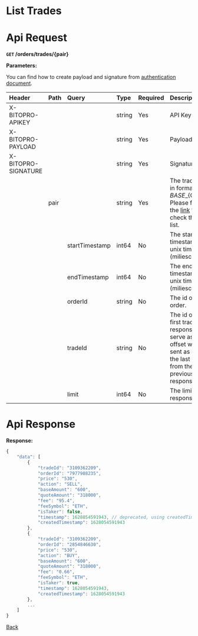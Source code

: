 # List Trades

# Api Request
**`GET` /orders/trades/{pair}**

**Parameters:**

You can find how to create payload and signature from [authentication document](../../../README.md#api-security-protocol).

| Header              | Path | Query          | Type   | Required | Description                                                                                                                               | Default                        | Range           | Example       |
| :------------------ | :--- | :------------- | :----- | :------- | :---------------------------------------------------------------------------------------------------------------------------------------- | :----------------------------- | :-------------- | :------------ |
| X-BITOPRO-APIKEY    |      |                | string | Yes      | API Key                                                                                                             |                                |                 |               |
| X-BITOPRO-PAYLOAD   |      |                | string | Yes      | Payload                                                                                                             |                                |                 |               |
| X-BITOPRO-SIGNATURE |      |                | string | Yes      | Signature                                                                                                         |                                |                 |               |
|                     | pair |                | string | Yes      | The trading pair in format ${BASE}\_${QUOTE}, Please follow the [link](https://www.bitopro.com/fees) to check the pair list.              |                                |                 | bito\_eth     |
|                     |      | startTimestamp | int64  | No       | The start timestamp in unix timestap (miliesceond).                                                                                       | 90 days from the end timestamp |                 | 1592203563000 |
|                     |      | endTimestamp   | int64  | No       | The end timestamp in unix timestap (miliesceond).                                                                                         | present timestamp              |                 | 1592203563000 |
|                     |      | orderId        | string | No       | The id of the order.                                                                                                                      |                                |                 | 6995795641    |
|                     |      | tradeId        | string | No       | The id of the first trade in the response. It can serve as an offset when it's sent as an id of the last data from the previous response. |                                |                 | 8473494907    |
|                     |      | limit          | int64  | No       | The limit for the response.                                                                                                               | 100                            | min:0, max:1000 | 100           |


# Api Response
**Response:**

```javascript
{
    "data": [
        {
            "tradeId": "3109362209",
            "orderId": "7977988235",
            "price": "530",
            "action": "SELL",
            "baseAmount": "600",
            "quoteAmount": "318000",
            "fee": "95.4",
            "feeSymbol": "ETH",
            "isTaker": false,
            "timestamp": 1628054591943, // deprecated, using createdTimestamp
            "createdTimestamp": 1628054591943
        },
        {
            "tradeId": "3109362209",
            "orderId": "2854846630",
            "price": "530",
            "action": "BUY",
            "baseAmount": "600",
            "quoteAmount": "318000",
            "fee": "0.66",
            "feeSymbol": "ETH",
            "isTaker": true,
            "timestamp": 1628054591943, 
            "createdTimestamp": 1628054591943
        },
        ...
    ]
}
```
[Back](../summary.md)
